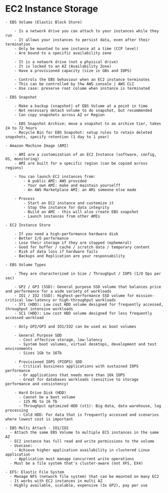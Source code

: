 # EC2 Instance Storage

    - EBS Volume (Elastic Block Store)

        - Is a network drive you can attach to your instances while they run
        - It allows your instances to persist data, even after their termination
        - Only be mounted to one instance at a time (CCP level)
        - Are bound to a specific availability zone

        - It is a network drive (not a physical drive)
        - It is locked to an AZ (Availability Zone)
        - Have a provisioned capacity (size in GBs and IOPS)

        - Controls the EBS behaviour when an EC2 instance terminates
        - This can be controlled by thw AWS console | AWS CLI
        - Use case: preserve root colume when instance is terminated

    - EBS Snapshot

        - Make a backup (snapshot) of EBS Volume at a point in time
        - Not necessary detach volume to do snapshot, but recommended
        - Can copy snapshots across AZ or Region

        - EBS Snapshot Archive: move a snapshot to an archive tier, takes 24 to 72 hours
        - Recycle Bin for EBS Snapshot: setup rules to retain deleted snapshots, specify retention (1 day to 1 year)

    - Amazon Machine Image (AMI)

        - AMI are a customization of an EC2 Instance (software, config, OS, monitoring)
        - AMI are built for a specific region (can be copied across regions)

        - You can launch EC2 instances from:
            - A public AMI: AWS provided
            - Your own AMI: make and maintain yourselff
            - An AWS Marketplace AMI: an AMi someone else made

        - Process
            - Start an EC2 instance and customize it
            - Stop the instance for data integrity
            - Build an AMI - this will also create EBS snapshot
            - Launch instances from other AMIs
    
    - EC2 Instance Store

        - If you need a high-performance hardware disk
        - Better I/O performance
        - Lose their storage if they are stopped (ephemeral)
        - Good for buffer / cache / scratch data / temporary content
        - Risk of data loss if hardware fails
        - Backups and Replication are your responsability

    - EBS Volume Types

        - They are characterized in Size / Throughput / IOPS (I/O Ops per sec) 

        - GP2 / GP3 (SSD): General purpose SSD volume that balances price and performance for a wide variety of workloads
        - IO1 / IO2 (SSD): Highest-performance SSD volume for mission-critical low-latency or high-throughput workloads
        - ST1 (HDD): Low cost HDD volume designed for frequently accessed, throughput intensive workloads
        - SC1 (HDD): Low cost HDD volume designed for less frequently accessed workload

        - Only GP2/GP3 and IO1/IO2 can be used as boot volumes

        - General Purpose SDD 
          - Cost effective storage, low-latency
          - System boot volumes, virtual desktops, development and test environments
          - Sizes 1Gb to 16Tb
        
        - Provisioned IOPS (PIOPS) SDD
          - Critical bussiness applications with sustained IOPS performance
          - Or applications that needs more than 16k IOPS
          - Great for databases workloads (sensitive to storage performance and consistency)
        
        - Hard Drive Disk (HDD)
          - Cannot be a boot volume
          - 125 Mb to 16 Tb
          - Throughput optimized HDD (st1): Big data, data warehouse, log processing
          - Cold HDD: For data that is frequently accessed and scenarios where lowest cost is important
    
    - EBS Multi Attach - IO1/IO2
      - Attach the same EBS Volume to multiple ECS instances in the same AZ
      - EC2 instance has full read and write permissions to the volume
      - Usecase: 
        - Achieve higher application availability in clustered Linux application 
        - Application must manage concurrent write operations
      - Must be a file system that's cluster-aware (not XFS, EX4)
    
    - EFS: Elastic File System
      - Manage NFS (network file system) that can be mounted on many EC2
      - It works with EC2 instances in multi AZ
      - Highly available, scalable, expensive (3x GP2), pay per use 